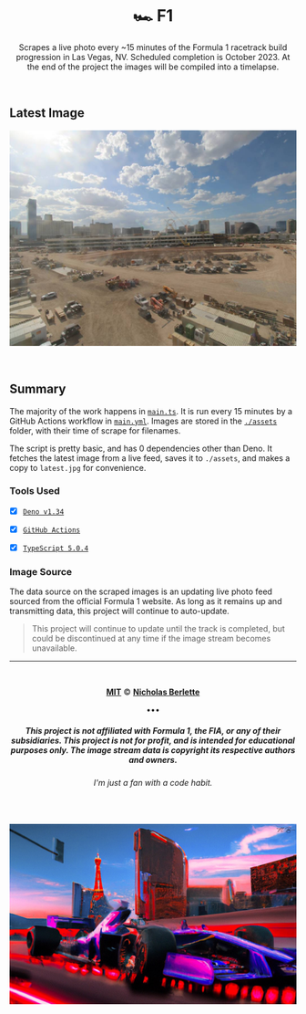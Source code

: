 <div align="center">

# 🏎️ F1

Scrapes a live photo every ~15 minutes of the Formula 1 racetrack build
progression in Las Vegas, NV. Scheduled completion is October 2023. At the end of the project the images will be compiled into a timelapse.

</div>

<br>

## Latest Image

[![](./assets/latest.jpg)](./assets/latest.jpg)

<br>

## Summary

The majority of the work happens in [`main.ts`](./main.ts). It is run every 15
minutes by a GitHub Actions workflow in
[`main.yml`](./.github/workflows/main.yml). Images are stored in the
[`./assets`](./assets) folder, with their time of scrape for filenames.

The script is pretty basic, and has 0 dependencies other than Deno. It fetches
the latest image from a live feed, saves it to `./assets`, and makes a copy to
`latest.jpg` for convenience.

### Tools Used

- [x] [`Deno v1.34`](https://deno.land/manual@v1.34.1)
- [x] [`GitHub Actions`](https://github.com/actions)
- [x] [`TypeScript 5.0.4`](https://typescriptlang.org/)


### Image Source

The data source on the scraped images is an updating live photo feed sourced
from the official Formula 1 website. As long as it remains up and transmitting
data, this project will continue to auto-update.

> This project will continue to update until the track is completed, but could
> be discontinued at any time if the image stream becomes unavailable.

---

<div align="center">

<br>

[**MIT**](https://nick.mit-license.org) ©
[**Nicholas Berlette**](https://github.com/nberlette)

•••

##### This project is not affiliated with Formula 1, the FIA, or any of their subsidiaries. This project is not for profit, and is intended for educational purposes only. The image stream data is copyright its respective authors and owners.

###### _I'm just a fan with a code habit._
  
<br>

![](./.github/opengraph.jpg)

</div>
